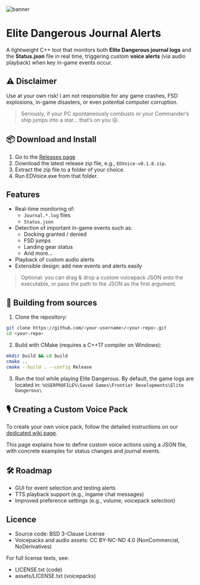 ![banner](https://repository-images.githubusercontent.com/1041658528/82b2381f-30ec-489a-be17-4f3d94218d45)
# Elite Dangerous Journal Alerts

A lightweight C++ tool that monitors both **Elite Dangerous journal logs** and the **Status.json** file in real time, triggering custom **voice alerts** (via audio playback) when key in-game events occur.

## ⚠️ Disclaimer

Use at your own risk! I am not responsible for any game crashes, FSD explosions, in-game disasters, or even potential computer corruption.

> Seriously, if your PC spontaneously combusts or your Commander’s ship jumps into a star… that’s on you 😜.

## 📦 Download and Install

1. Go to the [Releases page](https://github.com/lambda-pixel/EDVoice/releases/latest)
2. Download the latest release zip file, e.g., `EDVoice-v0.1.0.zip`.
3. Extract the zip file to a folder of your choice.
4. Run EDVoice.exe from that folder.

## Features
- Real-time monitoring of:
  - `Journal.*.log` files
  - `Status.json`  
- Detection of important in-game events such as:
  - Docking granted / denied
  - FSD jumps
  - Landing gear status
  - And more...
- Playback of custom audio alerts
- Extensible design: add new events and alerts easily

> Optional: you can drag & drop a custom voicepack JSON onto the executable, or pass the path to the JSON as the first argument.

## 🚀 Building from sources
1. Clone the repository:
```bash
git clone https://github.com/<your-username>/<your-repo>.git
cd <your-repo>
```

2. Build with CMake (requires a C++17 compiler on Windows):
```bash
mkdir build && cd build
cmake ..
cmake --build . --config Release
```

3. Run the tool while playing Elite Dangerous.
By default, the game logs are located in: `%USERPROFILE%\Saved Games\Frontier Developments\Elite Dangerous\`

## 🎙️ Creating a Custom Voice Pack

To create your own voice pack, follow the detailed instructions on our [dedicated wiki page](https://github.com/lambda-pixel/EDVoice/wiki/Creating-a-Custom-Voice-Pack).

This page explains how to define custom voice actions using a JSON file, with concrete examples for status changes and journal events.

## 🛠 Roadmap
- GUI for event selection and testing alerts
- TTS playback support (e.g., ingame chat messages)
- Improved preference settings (e.g., volume, voicepack selection)

## Licence
- Source code: BSD 3-Clause License
- Voicepacks and audio assets: CC BY-NC-ND 4.0 (NonCommercial, NoDerivatives)

For full license texts, see:
- LICENSE.txt (code)
- assets/LICENSE.txt (voicepacks)